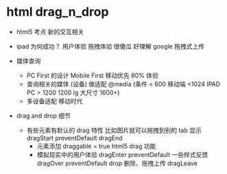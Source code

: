 # html drag_n_drop

- html5 考点
  新的交互相关
- ipad 为何成功？
  用户体验 拖拽体验 很傻瓜 好理解
  google 拖拽式上传
- 媒体查询

  - PC First 的设计
    Mobile First 移动优先 80% 体验
  - 查询相关的媒体 (设备) 做适配
    @media (条件 < 600 移动端 <1024 IPAD PC > 1200
    1200 lg 大尺寸 1600+)
  - 多设备适配 移动时代

- drag and drop 细节
  - 有些元素有默认的 drag 特性
    比如图片就可以拖拽到别的 tab 显示
    dragStart preventDefault
    dragEnd
    - 元素添加 draggable = true html5 drag 功能
    - 模拟现实中的用户体验
      dragEnter preventDefault 一些样式反馈
      dragOver preventDefault
      drop 删除、拖拽上传
      dragLeave
